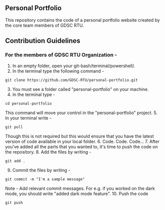 ## Personal Portfolio

This repository contains the code of a personal portfolio website created by the core team members of GDSC RTU. 

## Contribution Guidelines

### For the members of GDSC RTU Organization - 

1. In an empty folder, open your git-bash/terminal/powershell/.
2. In the terminal type the following command - 
```
git clone https://github.com/GDSC-RTU/personal-portfolio.git
```
3. You must see a folder called "personal-portfolio" on your machine. 
4. In the terminal type - 
```
cd personal-portfolio
```
This command will move your control in the "personal-portfolio" project.
5. In your terminal write - 
```
git pull
```
Though this is not required but this would ensure that you have the latest version of code available in your local folder.
6. Code. Code. Code...
7. After you've added all the parts that you wanted to, it's time to push the code on the repository. 
8. Add the files by writing  - 
```
git add .
```
9. Commit the files by writing - 
```
git commit -m "I'm a sample message"
```
Note - Add relevant commit messages. For e.g. if you worked on the dark mode, you should write "added dark mode feature".
10. Push the code
```
git push
```
